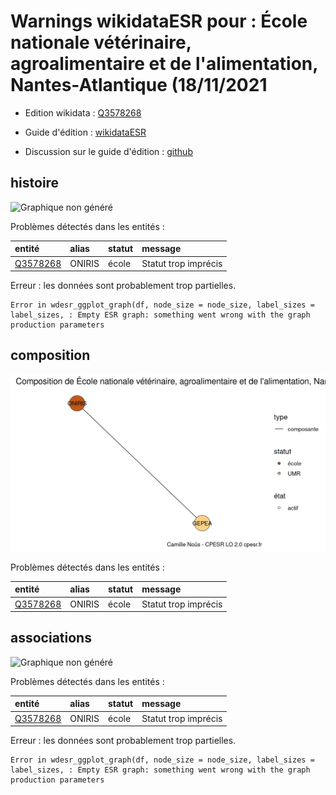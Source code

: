 Warnings wikidataESR pour : École nationale vétérinaire, agroalimentaire et de l'alimentation, Nantes-Atlantique (18/11/2021
================

- Edition wikidata : [Q3578268](https://www.wikidata.org/wiki/Q3578268)
- Guide d'édition : [wikidataESR](https://github.com/cpesr/wikidataESR/)

- Discussion sur le guide d'édition : [github](https://github.com/cpesr/wikidataESR/issues)



## histoire 

![Graphique non généré](Q3578268-histoire.png) 

Problèmes détectés dans les entités :

|entité                                             |alias  |statut |message              |
|:--------------------------------------------------|:------|:------|:--------------------|
|[Q3578268](https://www.wikidata.org/wiki/Q3578268) |ONIRIS |école  |Statut trop imprécis |

 


Erreur : les données sont probablement trop partielles.
```
Error in wdesr_ggplot_graph(df, node_size = node_size, label_sizes = label_sizes, : Empty ESR graph: something went wrong with the graph production parameters

``` 



## composition 

![Graphique non généré](Q3578268-composition.png) 

Problèmes détectés dans les entités :

|entité                                             |alias  |statut |message              |
|:--------------------------------------------------|:------|:------|:--------------------|
|[Q3578268](https://www.wikidata.org/wiki/Q3578268) |ONIRIS |école  |Statut trop imprécis |

 



## associations 

![Graphique non généré](Q3578268-associations.png) 

Problèmes détectés dans les entités :

|entité                                             |alias  |statut |message              |
|:--------------------------------------------------|:------|:------|:--------------------|
|[Q3578268](https://www.wikidata.org/wiki/Q3578268) |ONIRIS |école  |Statut trop imprécis |

 


Erreur : les données sont probablement trop partielles.
```
Error in wdesr_ggplot_graph(df, node_size = node_size, label_sizes = label_sizes, : Empty ESR graph: something went wrong with the graph production parameters

``` 

